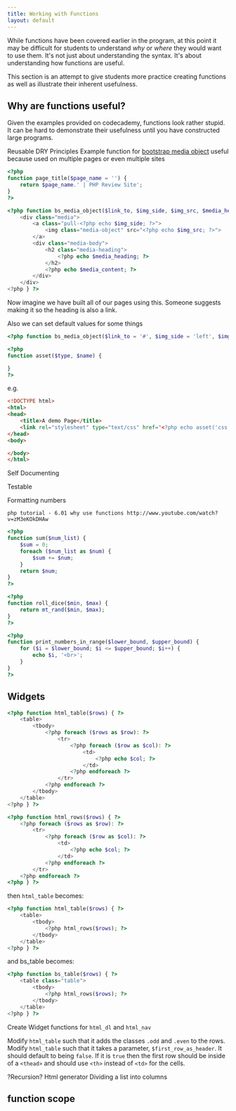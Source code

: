 ```yaml
---
title: Working with Functions
layout: default
---
```


While functions have been covered earlier in the program, at this point it may be difficult for students to understand _why_ or _where_ they would want to use them. It's not just about understanding the syntax. It's about understanding how functions are useful.

This section is an attempt to give students more practice creating functions as well as illustrate their inherent usefulness.

## Why are functions useful?

Given the examples provided on codecademy, functions look rather stupid. It can be hard to demonstrate their usefulness until you have constructed large programs.

<!-- ?Banana Split Example -->

Reusable
	DRY Principles
	Example function for [bootstrap media object](http://getbootstrap.com/components/#media)
		useful because used on multiple pages or even multiple sites

```php
<?php
function page_title($page_name = '') {
	return $page_name.' | PHP Review Site';
}
?>
```

<!-- ?include_dir -->

```php
<?php function bs_media_object($link_to, $img_side, $img_src, $media_heading, $media_content) { ?>
	<div class="media">
		<a class="pull-<?php echo $img_side; ?>">
			<img class="media-object" src="<?php echo $img_src; ?>">
		</a>
		<div class="media-body">
			<h2 class="media-heading">
				<?php echo $media_heading; ?>
			</h2>
			<?php echo $media_content; ?>
		</div>
	</div>
<?php } ?>
```


Now imagine we have built all of our pages using this. Someone suggests making it so the heading is also a link.


Also we can set default values for some things

```php
<?php function bs_media_object($link_to = '#', $img_side = 'left', $img_src='', $media_heading='', $media_content='') { ?>
```


```php
<?php
function asset($type, $name) {

}
?>
```

e.g.
```html
<!DOCTYPE html>
<html>
<head>
	<title>A demo Page</title>
	<link rel="stylesheet" type="text/css" href="<?php echo asset('css','bootstrap'); ?>">
</head>
<body>

</body>
</html>
```

Self Documenting		

Testable
	


Formatting numbers

	php tutorial - 6.01 why use functions http://www.youtube.com/watch?v=zM3eKOkDHAw


```php
<?php
function sum($num_list) {
	$sum = 0;
	foreach ($num_list as $num) {
		$sum += $num;
	}
	return $num;
}
?>
```

```php
<?php
function roll_dice($min, $max) {
	return mt_rand($min, $max);
}
?>
```

```php
<?php
function print_numbers_in_range($lower_bound, $upper_bound) {
	for ($i = $lower_bound; $i <= $upper_bound; $i++) {
		echo $i, '<br>';
	}
}
?>
```

## Widgets

```php
<?php function html_table($rows) { ?>
	<table>
		<tbody>
			<?php foreach ($rows as $row): ?>
				<tr>
					<?php foreach ($row as $col): ?>
						<td>
							<?php echo $col; ?>
						</td>
					<?php endforeach ?>
				</tr>
			<?php endforeach ?>
		</tbody>
	</table>
<?php } ?>
```

```php
<?php function html_rows($rows) { ?>
	<?php foreach ($rows as $row): ?>
		<tr>
			<?php foreach ($row as $col): ?>
				<td>
					<?php echo $col; ?>
				</td>
			<?php endforeach ?>
		</tr>
	<?php endforeach ?>
<?php } ?>
```

then `html_table` becomes:

```php
<?php function html_table($rows) { ?>
	<table>
		<tbody>
			<?php html_rows($rows); ?>
		</tbody>
	</table>
<?php } ?>
```

and bs_table becomes:

```php
<?php function bs_table($rows) { ?>
	<table class="table">
		<tbody>
			<?php html_rows($rows); ?>
		</tbody>
	</table>
<?php } ?>
```

Create Widget functions for `html_dl` and `html_nav`

Modify `html_table` such that it adds the classes `.odd` and `.even` to the rows.
Modify `html_table` such that it takes a parameter, `$first_row_as_header`. It should default to being `false`. If it is `true` then the first row should be inside of a `<thead>` and should use `<th>` instead of `<td>` for the cells.

?Recursion?
	Html generator
	Dividing a list into columns


## function scope
